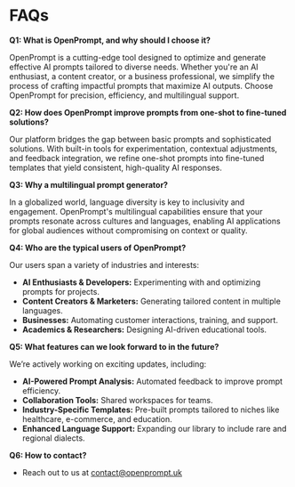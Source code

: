 # FAQs

**Q1: What is OpenPrompt, and why should I choose it?**

OpenPrompt is a cutting-edge tool designed to optimize and generate effective AI prompts tailored to diverse needs. Whether you're an AI enthusiast, a content creator, or a business professional, we simplify the process of crafting impactful prompts that maximize AI outputs. Choose OpenPrompt for precision, efficiency, and multilingual support.

**Q2: How does OpenPrompt improve prompts from one-shot to fine-tuned solutions?**

Our platform bridges the gap between basic prompts and sophisticated solutions. With built-in tools for experimentation, contextual adjustments, and feedback integration, we refine one-shot prompts into fine-tuned templates that yield consistent, high-quality AI responses.

**Q3: Why a multilingual prompt generator?**

In a globalized world, language diversity is key to inclusivity and engagement. OpenPrompt's multilingual capabilities ensure that your prompts resonate across cultures and languages, enabling AI applications for global audiences without compromising on context or quality.

**Q4: Who are the typical users of OpenPrompt?**

Our users span a variety of industries and interests:

* **AI Enthusiasts & Developers:** Experimenting with and optimizing prompts for projects.
* **Content Creators & Marketers:** Generating tailored content in multiple languages.
* **Businesses:** Automating customer interactions, training, and support.
* **Academics & Researchers:** Designing AI-driven educational tools.

**Q5: What features can we look forward to in the future?**

We’re actively working on exciting updates, including:

* **AI-Powered Prompt Analysis:** Automated feedback to improve prompt efficiency.
* **Collaboration Tools:** Shared workspaces for teams.
* **Industry-Specific Templates:** Pre-built prompts tailored to niches like healthcare, e-commerce, and education.
* **Enhanced Language Support:** Expanding our library to include rare and regional dialects.

**Q6: How to contact?**

* Reach out to us at contact@openprompt.uk

